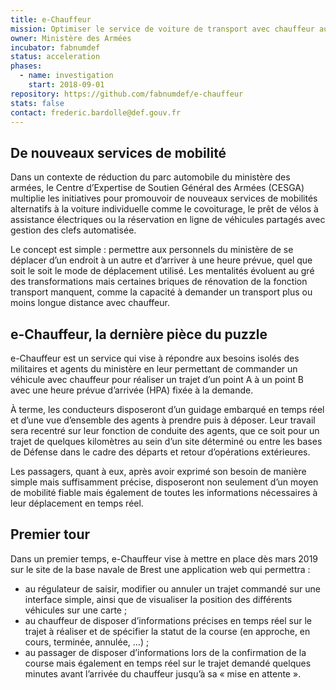 ```yaml
---
title: e-Chauffeur
mission: Optimiser le service de voiture de transport avec chauffeur au sein des bases de défense
owner: Ministère des Armées
incubator: fabnumdef
status: acceleration
phases:
  - name: investigation
    start: 2018-09-01
repository: https://github.com/fabnumdef/e-chauffeur
stats: false
contact: frederic.bardolle@def.gouv.fr
---
```


## De nouveaux services de mobilité

Dans un contexte de réduction du parc automobile du ministère des armées, le Centre d’Expertise de Soutien Général des Armées (CESGA) multiplie les initiatives pour promouvoir de nouveaux services de mobilités alternatifs à la voiture individuelle comme le covoiturage, le prêt de vélos à assistance électriques ou la réservation en ligne de véhicules partagés avec gestion des clefs automatisée.

Le concept est simple : permettre aux personnels du ministère de se déplacer d’un endroit à un autre et d’arriver à une heure prévue, quel que soit le soit le mode de déplacement utilisé. Les mentalités évoluent au gré des transformations mais certaines briques de rénovation de la fonction transport manquent, comme la capacité à demander un transport plus ou moins longue distance avec chauffeur.

## e-Chauffeur, la dernière pièce du puzzle

e-Chauffeur est un service qui vise à répondre aux besoins isolés des militaires et agents du ministère en leur permettant de commander un véhicule avec chauffeur pour réaliser un trajet d’un point A à un point B avec une heure prévue d’arrivée (HPA) fixée à la demande.

À terme, les conducteurs disposeront d’un guidage embarqué en temps réel et d’une vue d’ensemble des agents à prendre puis à déposer. Leur travail sera recentré sur leur fonction de conduite des agents, que ce soit pour un trajet de quelques kilomètres au sein d’un site déterminé ou entre les bases de Défense dans le cadre des départs et retour d’opérations extérieures.

Les passagers, quant à eux, après avoir exprimé son besoin de manière simple mais suffisamment précise, disposeront non seulement d’un moyen de mobilité fiable mais également de toutes les informations nécessaires à leur déplacement en temps réel.

## Premier tour

Dans un premier temps, e-Chauffeur vise à mettre en place dès mars 2019 sur le site de la base navale de Brest une application web qui permettra :

* au régulateur de saisir, modifier ou annuler un trajet commandé sur une interface simple, ainsi que de visualiser la position des différents véhicules sur une carte ;
* au chauffeur de disposer d’informations précises en temps réel sur le trajet à réaliser et de spécifier la statut de la course (en approche, en cours, terminée, annulée, …) ;
* au passager de disposer d’informations lors de la confirmation de la course mais également en temps réel sur le trajet demandé quelques minutes avant l’arrivée du chauffeur jusqu’à sa « mise en attente ».
